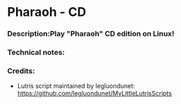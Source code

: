 # Pharaoh - CD
### Description:Play "Pharaoh" CD edition on Linux!
### Technical notes:
### Credits:
- Lutris script maintained by legluondunet: https://github.com/legluondunet/MyLittleLutrisScripts
